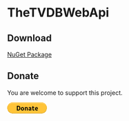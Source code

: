 # TheTVDBWebApi

## Download

[NuGet Package](https://www.nuget.org/packages/TheTVDBWebApi/)

## Donate

You are welcome to support this project. 

[![Donate](https://raw.githubusercontent.com/Bassman2/TheTVDBWebApi/master/.github/images/donate.gif)](https://www.paypal.me/GBassman)

